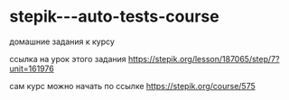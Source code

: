 # stepik---auto-tests-course
домашние задания к курсу

ссылка на урок этого задания https://stepik.org/lesson/187065/step/7?unit=161976

сам курс можно начать по ссылке https://stepik.org/course/575